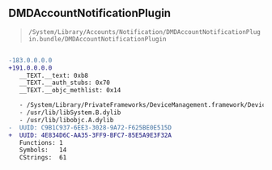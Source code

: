 ## DMDAccountNotificationPlugin

> `/System/Library/Accounts/Notification/DMDAccountNotificationPlugin.bundle/DMDAccountNotificationPlugin`

```diff

-183.0.0.0.0
+191.0.0.0.0
   __TEXT.__text: 0xb8
   __TEXT.__auth_stubs: 0x70
   __TEXT.__objc_methlist: 0x14

   - /System/Library/PrivateFrameworks/DeviceManagement.framework/DeviceManagement
   - /usr/lib/libSystem.B.dylib
   - /usr/lib/libobjc.A.dylib
-  UUID: C9B1C937-6EE3-3028-9A72-F625BE0E515D
+  UUID: 4E834D6C-AA35-3FF9-BFC7-85E5A9E3F32A
   Functions: 1
   Symbols:   14
   CStrings:  61

```
